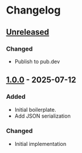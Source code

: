 # Changelog

## [Unreleased]

### Changed

- Publish to pub.dev

## [1.0.0] - 2025-07-12

### Added

- Initial boilerplate.
- Add JSON serialization

### Changed

- Initial implementation

[Unreleased]: https://github.com/ggsuite/gg_tree/compare/1.0.0...HEAD
[1.0.0]: https://github.com/ggsuite/gg_tree/tag/%tag
